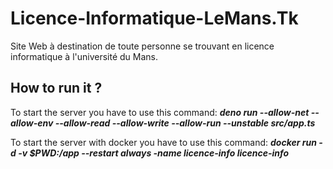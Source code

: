 # Licence-Informatique-LeMans.Tk
Site Web à destination de toute personne se trouvant en licence informatique à l'université du Mans.

## How to run it ?
To start the server you have to use this command: ***deno run --allow-net --allow-env --allow-read --allow-write --allow-run --unstable src/app.ts***

To start the server with docker you have to use this command: ***docker run -d -v $PWD:/app --restart always -name licence-info licence-info***
